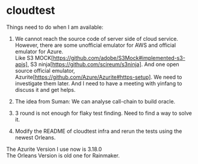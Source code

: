 # cloudtest
Things need to do when I am available:

1. We cannot reach the source code of server side of cloud service. However, there are some unofficial emulator for AWS and official emulator for Azure.  
Like S3 MOCK[https://github.com/adobe/S3Mock#implemented-s3-apis], S3 ninja[https://github.com/scireum/s3ninja]. And one open source official emulator, Azurite[https://github.com/Azure/Azurite#https-setup]. We need to investigate them later. And I need to have a meeting with yinfang to discuss it and get helps.

2. The idea from Suman: We can analyse call-chain to build oracle.

3. 3 round is not enough for flaky test finding. Need to find a way to solve it.

4. Modify the README of cloudtest infra and rerun the tests using the newest Orleans.

The Azurite Version I use now is 3.18.0  
The Orleans Version is old one for Rainmaker.
